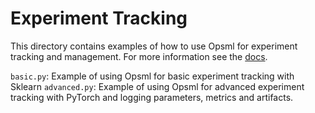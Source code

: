 # Experiment Tracking

This directory contains examples of how to use Opsml for experiment tracking and management. For more information see the [docs](https://docs.demml.io/opsml/docs/cards/experiment/usage/).


`basic.py`: Example of using Opsml for basic experiment tracking with Sklearn
`advanced.py`: Example of using Opsml for advanced experiment tracking with PyTorch and logging parameters, metrics and artifacts.